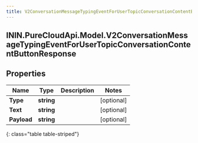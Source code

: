 ```yaml
---
title: V2ConversationMessageTypingEventForUserTopicConversationContentButtonResponse
---
```

## ININ.PureCloudApi.Model.V2ConversationMessageTypingEventForUserTopicConversationContentButtonResponse

## Properties

|Name | Type | Description | Notes|
|------------ | ------------- | ------------- | -------------|
| **Type** | **string** |  | [optional] |
| **Text** | **string** |  | [optional] |
| **Payload** | **string** |  | [optional] |
{: class="table table-striped"}


